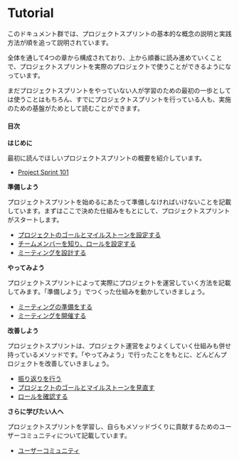 # Tutorial

このドキュメント群では、プロジェクトスプリントの基本的な概念の説明と実践方法が順を追って説明されています。

全体を通して4つの章から構成されており、上から順番に読み進めていくことで、プロジェクトスプリントを実際のプロジェクトで使うことができるようになっています。

まだプロジェクトスプリントをやっていない人が学習のための最初の一歩としては使うことはもちろん、すでにプロジェクトスプリントを行っている人も、実施のための基盤がためとして読むことができます。

#### 目次

**はじめに**

最初に読んでほしいプロジェクトスプリントの概要を紹介しています。

* [Project Sprint 101](project-sprint-101.md)

**準備しよう**

プロジェクトスプリントを始めるにあたって準備しなければいけないことを記載しています。まずはここで決めた仕組みをもとにして、プロジェクトスプリントがスタートします。

* [プロジェクトのゴールとマイルストーンを設定する](1-1.md)
* [チームメンバーを知り、ロールを設定する](1-2.md)
* [ミーティングを設計する](1-3.md)

**やってみよう**

プロジェクトスプリントによって実際にプロジェクトを運営していく方法を記載してみます。「準備しよう」でつくった仕組みを動かしていきましょう。

* [ミーティングの準備をする](2-1.md)
* [ミーティングを開催する](2-2.md)

**改善しよう**

プロジェクトスプリントは、プロジェクト運営をよりよくしていく仕組みも併せ持っているメソッドです。「やってみよう」で行ったことをもとに、どんどんプロジェクトを改善していきましょう。

* [振り返りを行う](3-1.md)
* [プロジェクトのゴールとマイルストーンを見直す](3-2.md)
* [ロールを確認する](3-3.md)

**さらに学びたい人へ**

プロジェクトスプリントを学習し、自らもメソッドづくりに貢献するためのユーザーコミュニティについて記載しています。

* [ユーザーコミュニティ](4-1.md)
